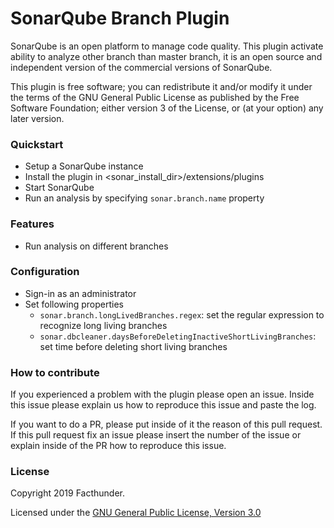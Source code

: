 # SonarQube Branch Plugin
SonarQube is an open platform to manage code quality. This plugin activate ability to analyze other branch than master branch, it is an open source and independent version of the commercial versions of SonarQube.

This plugin is free software; you can redistribute it and/or modify it under the terms of the GNU General Public License as published by the Free Software Foundation; either version 3 of the License, or (at your option) any later version.

### Quickstart
- Setup a SonarQube instance
- Install the plugin in <sonar_install_dir>/extensions/plugins
- Start SonarQube
- Run an analysis by specifying `sonar.branch.name` property

### Features
- Run analysis on different branches

### Configuration
- Sign-in as an administrator
- Set following properties
  - `sonar.branch.longLivedBranches.regex`: set the regular expression to recognize long living branches 
  - `sonar.dbcleaner.daysBeforeDeletingInactiveShortLivingBranches`: set time before deleting short living branches

### How to contribute
If you experienced a problem with the plugin please open an issue. Inside this issue please explain us how to reproduce this issue and paste the log.

If you want to do a PR, please put inside of it the reason of this pull request. If this pull request fix an issue please insert the number of the issue or explain inside of the PR how to reproduce this issue.

### License
Copyright 2019 Facthunder.

Licensed under the [GNU General Public License, Version 3.0](https://www.gnu.org/licenses/gpl.txt)
